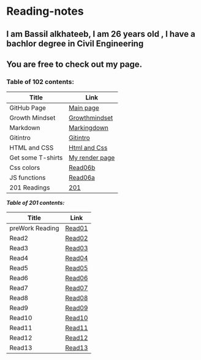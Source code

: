 # Reading-notes
## I am Bassil alkhateeb, I am 26 years old , I have a bachlor degree in Civil Engineering
## You are free to check out my page.
### **Table of 102 contents:**


 Title | Link
 ------ | ------
 GitHub Page | [Main page](https://github.com/Bassilalkhateeb)
 Growth Mindset | [Growthmindset](https://bassilalkhateeb.github.io/reading-repo/growthmindset)
 Markdown | [Markingdown](https://bassilalkhateeb.github.io/reading-repo/markingdown)
 Gitintro | [Gitintro](https://bassilalkhateeb.github.io/reading-repo/Gitintro)
 HTML and CSS | [Html and Css](https://bassilalkhateeb.github.io/reading-repo/htmlandcss)
 Get some T-shirts | [My render page](https://bassilalkhateeb.github.io/lab03/)
 Css colors | [Read06b](https://bassilalkhateeb.github.io/reading-repo/read06b)
 JS functions | [Read06a](https://bassilalkhateeb.github.io/reading-repo/read06a)
 201 Readings | [201](https://bassilalkhateeb.github.io/reading-repo2/)


 __*Table of 201 contents:*__

 Title | Link
 ----- | -----
preWork Reading | [Read01](https://bassilalkhateeb.github.io/reading-repo2/class01)
Read2 | [Read02](https://bassilalkhateeb.github.io/reading-repo2/class02)
Read3 | [Read03](https://bassilalkhateeb.github.io/reading-repo2/class03)
Read4 | [Read04](https://bassilalkhateeb.github.io/reading-repo2/class04)
Read5 | [Read05](https://bassilalkhateeb.github.io/reading-repo2/class05)
Read6 | [Read06](https://bassilalkhateeb.github.io/reading-repo2/class06)
Read7 | [Read07](https://bassilalkhateeb.github.io/reading-repo2/class07)
Read8 | [Read08](https://bassilalkhateeb.github.io/reading-repo2/class08)
Read9 | [Read09](https://bassilalkhateeb.github.io/reading-repo2/class09)
Read10 | [Read10](https://bassilalkhateeb.github.io/reading-repo2/class10)
Read11 | [Read11](https://bassilalkhateeb.github.io/reading-repo2/class11)
Read12 | [Read12](https://bassilalkhateeb.github.io/reading-repo2/class12)
Read13 | [Read13](https://bassilalkhateeb.github.io/reading-repo2/class13)


